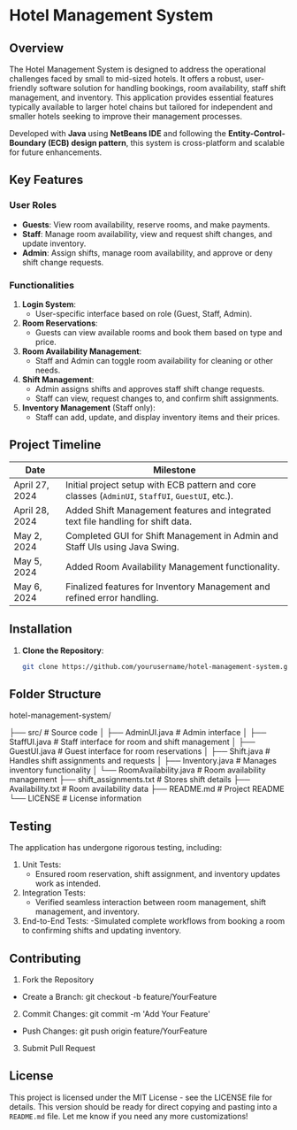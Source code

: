 # Hotel Management System

## Overview
The Hotel Management System is designed to address the operational challenges faced by small to mid-sized hotels. It offers a robust, user-friendly software solution for handling bookings, room availability, staff shift management, and inventory. This application provides essential features typically available to larger hotel chains but tailored for independent and smaller hotels seeking to improve their management processes.

Developed with **Java** using **NetBeans IDE** and following the **Entity-Control-Boundary (ECB) design pattern**, this system is cross-platform and scalable for future enhancements.

## Key Features
### User Roles
- **Guests**: View room availability, reserve rooms, and make payments.
- **Staff**: Manage room availability, view and request shift changes, and update inventory.
- **Admin**: Assign shifts, manage room availability, and approve or deny shift change requests.

### Functionalities
1. **Login System**:
   - User-specific interface based on role (Guest, Staff, Admin).
2. **Room Reservations**:
   - Guests can view available rooms and book them based on type and price.
3. **Room Availability Management**:
   - Staff and Admin can toggle room availability for cleaning or other needs.
4. **Shift Management**:
   - Admin assigns shifts and approves staff shift change requests.
   - Staff can view, request changes to, and confirm shift assignments.
5. **Inventory Management** (Staff only):
   - Staff can add, update, and display inventory items and their prices.

## Project Timeline
| Date            | Milestone                                         |
|-----------------|---------------------------------------------------|
| April 27, 2024  | Initial project setup with ECB pattern and core classes (`AdminUI`, `StaffUI`, `GuestUI`, etc.). |
| April 28, 2024  | Added Shift Management features and integrated text file handling for shift data. |
| May 2, 2024     | Completed GUI for Shift Management in Admin and Staff UIs using Java Swing. |
| May 5, 2024     | Added Room Availability Management functionality. |
| May 6, 2024     | Finalized features for Inventory Management and refined error handling. |

## Installation
1. **Clone the Repository**:
   ```bash
   git clone https://github.com/yourusername/hotel-management-system.git

## Folder Structure

hotel-management-system/

├── src/                           # Source code
│   ├── AdminUI.java               # Admin interface
│   ├── StaffUI.java               # Staff interface for room and shift management
│   ├── GuestUI.java               # Guest interface for room reservations
│   ├── Shift.java                 # Handles shift assignments and requests
│   ├── Inventory.java             # Manages inventory functionality
│   └── RoomAvailability.java      # Room availability management
├── shift_assignments.txt          # Stores shift details
├── Availability.txt               # Room availability data
├── README.md                      # Project README
└── LICENSE                        # License information


## Testing
The application has undergone rigorous testing, including:

1. Unit Tests:
   - Ensured room reservation, shift assignment, and inventory updates work as intended.
2. Integration Tests:
   - Verified seamless interaction between room management, shift management, and inventory.
3. End-to-End Tests:
 -Simulated complete workflows from booking a room to confirming shifts and updating inventory.

## Contributing
1. Fork the Repository
 - Create a Branch: git checkout -b feature/YourFeature
2. Commit Changes: git commit -m 'Add Your Feature'
 - Push Changes: git push origin feature/YourFeature
3. Submit Pull Request


## License
This project is licensed under the MIT License - see the LICENSE file for details.
This version should be ready for direct copying and pasting into a `README.md` file. Let me know if you need any more customizations!


